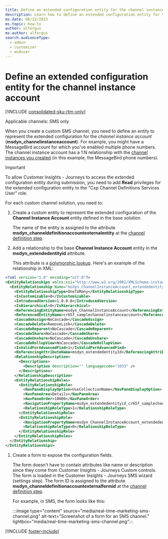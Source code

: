 ```yaml
---
title: Define an extended configuration entity for the channel instance account
description: Learn how to define an extended configuration entity for the custom channel instance account in Dynamics 365 Customer Insights - Journeys.
ms.date: 08/22/2023
ms.topic: how-to
author: alfergus
ms.author: alfergus
search.audienceType: 
  - admin
  - customizer
  - enduser
---
```


# Define an extended configuration entity for the channel instance account

[!INCLUDE [consolidated-sku-rtm-only](./includes/consolidated-sku-rtm-only.md)]

Applicable channels: SMS only

When you create a custom SMS channel, you need to define an entity to represent the extended configuration for the *channel instance account* (**msdyn_channelinstanceaccount**). For example, you might have a MessageBird account for which you've enabled multiple phone numbers. The channel instance account has a 1:N relationship with the [channel instances you created](real-time-marketing-define-custom-channel-instance.md) (in this example, the MessageBird phone numbers).

> [!IMPORTANT]
> To allow Customer Insights - Journeys to access the extended configuration entity during submission, you need to add **Read** privileges for the extended configuration entity to the "Cxp Channel Definitions Services User" role.

For each custom channel solution, you need to:

1. Create a custom entity to represent the extended configuration of the **Channel Instance Account** entity defined in the base solution.

    The name of the entity is assigned to the attribute **msdyn_channeldefinitionaccountexternalentity** at the [channel definition step](real-time-marketing-define-channel-definition.md).

1. Add a relationship to the base **Channel Instance Account** entity in the **msdyn_extendedentityid** attribute.

    This attribute is a [polymorphic lookup](/power-apps/developer/data-platform/webapi/multitable-lookup). Here's an example of the relationship in XML:

```xml
<?xml version="1.0" encoding="utf-8"?>
<EntityRelationships xmlns:xsi="http://www.w3.org/2001/XMLSchema-instance">
  <EntityRelationship Name="msdyn_ChannelInstanceAccount_extendedentityid_cr65f_samplechannelinstanceaccount">
    <EntityRelationshipType>OneToMany</EntityRelationshipType>
    <IsCustomizable>0</IsCustomizable>
    <IntroducedVersion>1.0.0.0</IntroducedVersion>
    <IsHierarchical>0</IsHierarchical>
    <ReferencingEntityName>msdyn_ChannelInstanceAccount</ReferencingEntityName>
    <ReferencedEntityName>cr65f_samplechannelinstanceaccount</ReferencedEntityName>
    <CascadeAssign>NoCascade</CascadeAssign>
    <CascadeDelete>RemoveLink</CascadeDelete>
    <CascadeReparent>NoCascade</CascadeReparent>
    <CascadeShare>NoCascade</CascadeShare>
    <CascadeUnshare>NoCascade</CascadeUnshare>
    <CascadeRollupView>NoCascade</CascadeRollupView>
    <IsValidForAdvancedFind>1</IsValidForAdvancedFind>
    <ReferencingAttributeName>msdyn_extendedentityId</ReferencingAttributeName>
    <RelationshipDescription>
      <Descriptions>
        <Description description="" languagecode="1033" />
      </Descriptions>
    </RelationshipDescription>
    <EntityRelationshipRoles>
      <EntityRelationshipRole>
        <NavPaneDisplayOption>UseCollectionName</NavPaneDisplayOption>
        <NavPaneArea>Details</NavPaneArea>
        <NavPaneOrder>10000</NavPaneOrder>
        <NavigationPropertyName>msdyn_extendedentityid_cr65f_samplechannelinstanceaccount</NavigationPropertyName>
        <RelationshipRoleType>1</RelationshipRoleType>
      </EntityRelationshipRole>
      <EntityRelationshipRole>
        <NavigationPropertyName>msdyn_ChannelInstanceAccount_extendedentityid_cr65f_samplechannelinstanceaccount</NavigationPropertyName>
        <RelationshipRoleType>0</RelationshipRoleType>
      </EntityRelationshipRole>
    </EntityRelationshipRoles>
  </EntityRelationship>
</EntityRelationships>
```

1. Create a form to expose the configuration fields.

    The form doesn't have to contain attributes like name or description since they come from Customer Insights - Journeys Custom controls. The form is loaded in the Customer Insights - Journeys SMS wizard (settings step). The form ID is assigned to the attribute **msdyn_channeldefinitionaccountexternalformid** at the [channel definition step](real-time-marketing-define-channel-definition.md).  

    For example, in SMS, the form looks like this:

      :::image type="content" source="media/real-time-marketing-sms-channel.png" alt-text="Screenshot of a form for an SMS channel." lightbox="media/real-time-marketing-sms-channel.png":::

[!INCLUDE [footer-include](./includes/footer-banner.md)]
